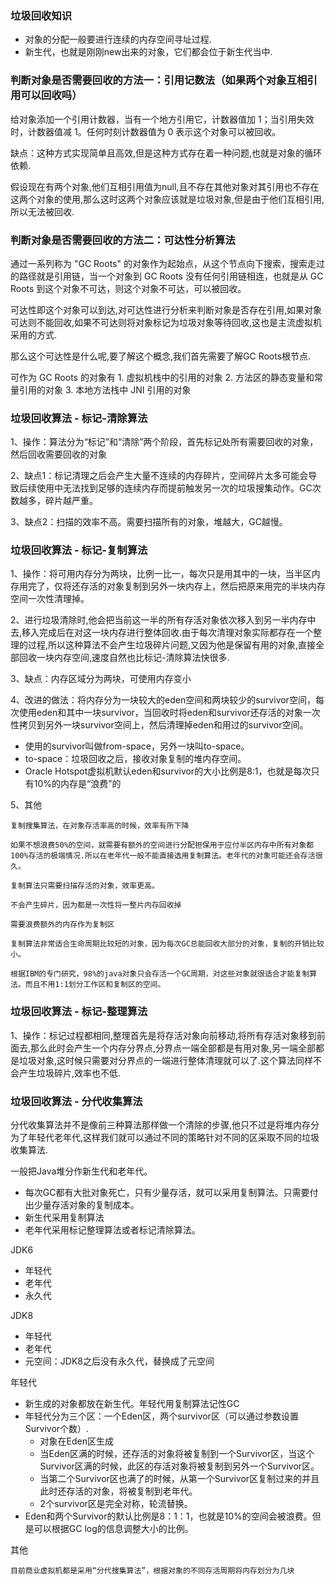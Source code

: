 ### 垃圾回收知识

- 对象的分配一般要进行连续的内存空间寻址过程.
- 新生代，也就是刚刚new出来的对象，它们都会位于新生代当中.

### 判断对象是否需要回收的方法一：引用记数法（如果两个对象互相引用可以回收吗）

给对象添加一个引用计数器，当有一个地方引用它，计数器值加 1；当引用失效时，计数器值减 1。任何时刻计数器值为 0 表示这个对象可以被回收。

缺点：这种方式实现简单且高效,但是这种方式存在着一种问题,也就是对象的循环依赖.

假设现在有两个对象,他们互相引用值为null,且不存在其他对象对其引用也不存在这两个对象的使用,那么这时这两个对象应该就是垃圾对象,但是由于他们互相引用,所以无法被回收.

### 判断对象是否需要回收的方法二：可达性分析算法

通过一系列称为 "GC Roots" 的对象作为起始点，从这个节点向下搜索，搜索走过的路径就是引用链，当一个对象到 GC Roots 没有任何引用链相连，也就是从 GC Roots 到这个对象不可达，则这个对象不可达，可以被回收。

可达性即这个对象可以到达,对可达性进行分析来判断对象是否存在引用,如果对象可达则不能回收,如果不可达则将对象标记为垃圾对象等待回收,这也是主流虚拟机采用的方式.

那么这个可达性是什么呢,要了解这个概念,我们首先需要了解GC Roots根节点.

可作为 GC Roots 的对象有
	1. 虚拟机栈中的引用的对象
	2. 方法区的静态变量和常量引用的对象
	3. 本地方法栈中 JNI 引用的对象

### 垃圾回收算法 - 标记-清除算法

1、操作：算法分为“标记”和“清除”两个阶段，首先标记处所有需要回收的对象，然后回收需要回收的对象

2、缺点1：标记清理之后会产生大量不连续的内存碎片，空间碎片太多可能会导致后续使用中无法找到足够的连续内存而提前触发另一次的垃圾搜集动作。GC次数越多，碎片越严重。

3、缺点2：扫描的效率不高。需要扫描所有的对象，堆越大，GC越慢。

### 垃圾回收算法 - 标记-复制算法

1、操作：将可用内存分为两块，比例一比一，每次只是用其中的一块，当半区内存用完了，仅将还存活的对象复制到另外一块内存上，然后把原来用完的半块内存空间一次性清理掉。

2、进行垃圾清除时,他会把当前这一半的所有存活对象依次移入到另一半内存中去,移入完成后在对这一块内存进行整体回收.由于每次清理对象实际都存在一个整理的过程,所以这种算法不会产生垃圾碎片问题,又因为他是保留有用的对象,直接全部回收一块内存空间,速度自然也比标记-清除算法快很多.

3、缺点：内存区域分为两块，可使用内存变小

4、改进的做法：将内存分为一块较大的eden空间和两块较少的survivor空间，每次使用eden和其中一块survivor，当回收时将eden和survivor还存活的对象一次性拷贝到另外一块survivor空间上，然后清理掉eden和用过的survivor空间。
- 使用的survivor叫做from-space，另外一块叫to-space。
- to-space：垃圾回收之后，接收对象复制的堆内存空间。
- Oracle Hotspot虚拟机默认eden和survivor的大小比例是8:1，也就是每次只有10%的内存是“浪费”的

5、其他
```text
复制搜集算法，在对象存活率高的时候，效率有所下降

如果不想浪费50%的空间，就需要有额外的空间进行分配担保用于应付半区内存中所有对象都100%存活的极端情况.所以在老年代一般不能直接选用复制算法。老年代的对象可能还会存活很久。

复制算法只需要扫描存活的对象，效率更高。

不会产生碎片，因为都是一次性将一整片内存回收掉

需要浪费额外的内存作为复制区

复制算法非常适合生命周期比较短的对象，因为每次GC总能回收大部分的对象，复制的开销比较小。

根据IBM的专门研究，98%的java对象只会存活一个GC周期，对这些对象就很适合才能复制算法。而且不用1:1划分工作区和复制区的空间。

```

### 垃圾回收算法 - 标记-整理算法

1、操作：标记过程都相同,整理首先是将存活对象向前移动,将所有存活对象移到前面去,那么此时会产生一个内存分界点,分界点一端全部都是有用对象,另一端全部都是垃圾对象,这时候只需要对分界点的一端进行整体清理就可以了.这个算法同样不会产生垃圾碎片,效率也不低.

### 垃圾回收算法 - 分代收集算法

分代收集算法并不是像前三种算法那样做一个清除的步骤,他只不过是将堆内存分为了年轻代老年代,这样我们就可以通过不同的策略针对不同的区采取不同的垃圾收集算法.

一般把Java堆分作新生代和老年代。
- 每次GC都有大批对象死亡，只有少量存活，就可以采用复制算法。只需要付出少量存活对象的复制成本。
- 新生代采用复制算法
- 老年代采用标记整理算法或者标记清除算法。

JDK6
-  年轻代
- 老年代
- 永久代

JDK8
- 年轻代
- 老年代
- 元空间：JDK8之后没有永久代，替换成了元空间

年轻代
- 新生成的对象都放在新生代。年轻代用复制算法记性GC
- 年轻代分为三个区：一个Eden区，两个survivor区（可以通过参数设置Survivor个数）.
  - 对象在Eden区生成
  - 当Eden区满的时候，还存活的对象将被复制到一个Survivor区，当这个Survivor区满的时候，此区的存活对象将被复制到另外一个Survivor区。
  - 当第二个Survivor区也满了的时候，从第一个Survivor区复制过来的并且此时还存活的对象，将被复制到老年代。
  - 2个survivor区是完全对称，轮流替换。
- Eden和两个Survivor的默认比例是8：1：1，也就是10%的空间会被浪费。但是可以根据GC log的信息调整大小的比例。  

其他
```text
目前商业虚拟机都是采用“分代搜集算法”，根据对象的不同存活周期将内存划分为几块


```

### 


















